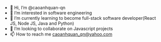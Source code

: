 - 👋 Hi, I’m @caoanhquan-qn
- 👀 I’m interested in software engineering
- 🌱 I’m currently learning to become full-stack software developer(React JS, Node JS, Java and Python)
- 💞️ I’m looking to collaborate on Javascript projects
- 📫 How to reach me caoanhquan_qn@yahoo.com
